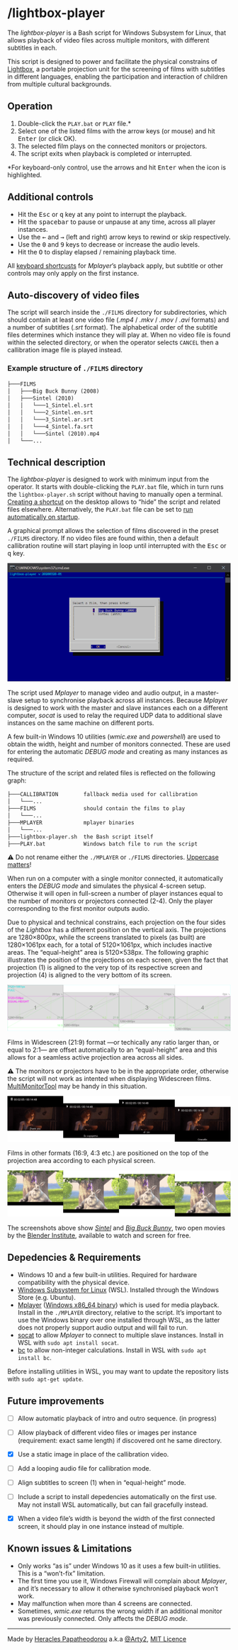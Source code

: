 # /lightbox-player

The *lightbox-player* is a Bash script for Windows Subsystem for Linux, that allows playback of video files across multiple monitors, with different subtitles in each.

This script is designed to power and facilitate the physical constrains of [Lightbox](https://www.alphapivita.gr/projects/lightbox/), a portable projection unit for the screening of films with subtitles in different languages, enabling the participation and interaction of children from multiple cultural backgrounds.


## Operation

1. Double-click the `PLAY.bat` or `PLAY` file.*
2. Select one of the listed films with the arrow keys (or mouse) and hit <kbd>Enter</kbd> (or click OK).
3. The selected film plays on the connected monitors or projectors.
4. The script exits when playback is completed or interrupted.


*For keyboard-only control, use the arrows and hit <kbd>Enter</kbd> when the icon is highlighted.

## Additional controls

- Hit the <kbd>Esc</kbd> or <kbd>q</kbd> key at any point to interrupt the playback.
- Hit the <kbd>spacebar</kbd> to pause or unpause at any time, across all player instances.
- Use the <kbd>←</kbd> and <kbd>→</kbd> (left and right) arrow keys to rewind or skip respectively.
- Use the <kbd>0</kbd> and <kbd>9</kbd> keys to decrease or increase the audio levels.
- Hit the <kbd>O</kbd> to display elapsed / remaining playback time.

All [keyboard shortcusts](http://sheet.shiar.nl/mplayer) for  *Mplayer*’s playback apply, but subtitle or other controls may only apply on the first instance.


## Auto-discovery of video files

The script will search inside the `./FILMS` directory for subdirectories, which should contain at least one video file (*.mp4* / *.mkv* / *.mov* / *.avi* formats) and a number of subtitles (*.srt* format). The alphabetical order of the subtitle files determines which instance they will play at. When no video file is found within the selected directory, or when the operator selects `CANCEL` then a callibration image file is played instead.

### Example structure of `./FILMS` directory

```
├───FILMS
│   ├───Big Buck Bunny (2008)
│   ├───Sintel (2010)
│   │   └───1_Sintel.el.srt
│   │   └───2_Sintel.en.srt
│   │   └───3_Sintel.ar.srt
│   │   └───4_Sintel.fa.srt
│   │   └───Sintel (2010).mp4
│   └───...
```


## Technical description

The *lightbox-player* is designed to work with minimum input from the operator. It starts with double-clicking the `PLAY.bat` file, which in turn runs the `lightbox-player.sh` script without having to manually open a terminal. [Creating a shortcut](https://www.computerhope.com/issues/ch000739.htm) on the desktop allows to “hide” the script and related files elsewhere. Alternatively, the `PLAY.bat` file can be set to [run automatically on startup](https://www.computerhope.com/issues/ch000322.htm).

A graphical prompt allows the selection of films discovered in the preset `./FILMS` directory. If no video files are found within, then a default callibration routine will start playing in loop until interrupted with the <kbd>Esc</kbd> or <kbd>q</kbd> key.

![Screenshor of the film selection prompt](./README/screenshot_prompt.png)

The script used *Mplayer* to manage video and audio output, in a master-slave setup to synchronise playback across all instances. Because *Mplayer* is designed to work with the master and slave instances each on a different computer, *socat* is used to relay the required UDP data to additional slave instances on the same machine on different ports.

A few built-in Windows 10 utilities (*wmic.exe* and *powershell*) are used to obtain the width, height and number of monitors connected. These are used for entering the automatic *DEBUG mode* and creating as many instances as required.

The structure of the script and related files is reflected on the following graph:

```
├───CALLIBRATION        fallback media used for callibration
│   └───...             
├───FILMS               should contain the films to play
│   └───...             
├───MPLAYER             mplayer binaries
│   └───...             
├───lightbox-player.sh  the Bash script itself
├───PLAY.bat            Windows batch file to run the script

```

⚠️ Do not rename either the `./MPLAYER` or `./FILMS` directories. [Uppercase matters](https://devblogs.microsoft.com/commandline/per-directory-case-sensitivity-and-wsl/)!

When run on a computer with a single monitor connected, it automatically enters the *DEBUG mode* and simulates the physical 4-screen setup. Otherwise it will open in full-screen a number of player instances equal to the number of monitors or projectors connected (2-4). Only the player corresponding to the first monitor outputs audio.

Due to physical and technical constrains, each projection on the four sides of the *Lightbox* has a different position on the vertical axis. The projections are 1280×800px, while the screens translated to pixels (as built) are 1280×1061px each, for a total of 5120×1061px, which includes inactive areas. The “equal-height” area is 5120×538px. The following graphic illustrates the position of the projections on each screen, given the fact that projection (1) is aligned to the very top of its respective screen and projection (4) is aligned to the very bottom of its screen.

![Illustration of the projection dimensions in pixels](./README/screen-tool_2560x530.png)

Films in Widescreen (21:9) format —or techically any ratio larger than, or equal to 2:1— are offset automatically to an “equal-height” area and this allows for a seamless active projection area across all sides.

⚠️  The monitors or projectors have to be in the appropriate order, otherwise the script will not work as intented when displaying Widescreen films. [MultiMonitorTool](http://www.nirsoft.net/utils/multi_monitor_tool.html) may be handy in this situation.

![Screenshot of a film with 21:9 ratio](./README/screenshot_21-9.png)

Films in other formats (16:9, 4:3 etc.) are positioned on the top of the projection area according to each physical screen.

![Screenshot of a film with 16:9 ratio](./README/screenshot_16-9.png)

The screenshots above show [*Sintel*](https://durian.blender.org/) and [*Big Buck Bunny*](https://peach.blender.org/), two open movies by the [Blender Institute](https://www.blender.org/about/projects/), available to watch and screen for free.


## Depedencies & Requirements

- Windows 10 and a few built-in utilities. Required for hardware compatibility with the physical device.
- [Windows Subsystem for Linux](https://docs.microsoft.com/en-us/windows/wsl/install-win10) (WSL). Installed through the Windows Store (e.g. Ubuntu).
- [Mplayer](http://www.mplayerhq.hu/) ([Windows x86_64 binary](https://oss.netfarm.it/mplayer/)) which is used for media playback. Install in the `./MPLAYER` directory, relative to the script. It’s important to use the Windows binary over one installed through WSL, as the latter does not properly support audio output and will fail to run.
- [socat](https://linux.die.net/man/1/socat) to allow *Mplayer* to connect to multiple slave instances. Install in WSL with `sudo apt install socat`.
- [bc](https://linux.die.net/man/1/bc) to allow non-integer calculations. Install in WSL with `sudo apt install bc`.

Before installing utilities in WSL, you may want to update the repository lists with `sudo apt-get update`.


## Future improvements

- [ ] Allow automatic playback of intro and outro sequence. (in progress)
- [ ] Allow playback of different video files or images per instance (requirement: exact same length) if discovered ont he same directory.
- [x] Use a static image in place of the callibration video.
- [ ] Add a looping audio file for callibration mode.
- [ ] Align subtitles to screen (1) when in “equal-height” mode.
- [ ] Include a script to install depedencies automatically on the first use. May not install WSL automatically, but can fail gracefully instead.
- [x] When a video file’s width is beyond the width of the first connected screen, it should play in one instance instead of multiple.


## Known issues & Limitations

- Only works “as is” under Windows 10 as it uses a few built-in utilities. This is a “won’t-fix” limitation.
- The first time you use it, Windows Firewall will complain about *Mplayer*, and it’s necessary to allow it otherwise synchronised playback won’t work.
- May malfunction when more than 4 screens are connected.
- Sometimes, *wmic.exe* returns the wrong width if an additional monitor was previously connected. Only affects the *DEBUG mode*.


---
Made by [Heracles Papatheodorou](http://heracl.es) a.k.a [@Arty2](https://www.twitter.com/Arty2), [MIT Licence](LICENCE.txt)